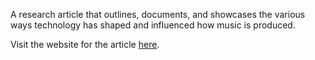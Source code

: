 A research article that outlines, documents, and showcases the various ways technology has shaped and influenced how music is produced.

Visit the website for the article [here](https://visionary-kashata-a335a7.netlify.app).
